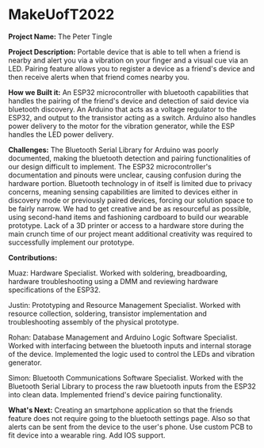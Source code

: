 # MakeUofT2022

**Project Name:** The Peter Tingle

**Project Description:**
Portable device that is able to tell when a friend is nearby and alert you via a vibration on your finger and a visual cue via an LED. Pairing feature allows you to register a device as a friend's device and then receive alerts when that friend comes nearby you.

**How we Built it:**
An ESP32 microcontroller with bluetooth capabilities that handles the pairing of the friend's device and detection of said device via bluetooth discovery. An Arduino that acts as a voltage regulator to the ESP32, and output to the transistor acting as a switch. Arduino also handles power delivery to the motor for the vibration generator, while the ESP handles the LED power delivery.

**Challenges:**
The Bluetooth Serial Library for Arduino was poorly documented, making the bluetooth detection and pairing functionalities of our design difficult to implement. The ESP32 microcontroller's documentation and pinouts were unclear, causing confusion during the hardware portion. Bluetooth technology in of itself is limited due to privacy concerns, meaning sensing capabilities are limited to devices either in discovery mode or previously paired devices, forcing our solution space to be fairly narrow. We had to get creative and be as resourceful as possible, using second-hand items and fashioning cardboard to build our wearable prototype. Lack of a 3D printer or access to a hardware store during the main crunch time of our project meant additional creativity was required to successfully implement our prototype.

**Contributions:**

Muaz:
Hardware Specialist.
Worked with soldering, breadboarding, hardware troubleshooting using a DMM and reviewing hardware specifications of the ESP32.

Justin:
Prototyping and Resource Management Specialist.
Worked with resource collection, soldering, transistor implementation and troubleshooting assembly of the physical prototype. 

Rohan:
Database Management and Arduino Logic Software Specialist.
Worked with interfacing between the bluetooth inputs and internal storage of the device. Implemented the logic used to control the LEDs and vibration generator.

Simon: 
Bluetooth Communications Software Specialist.
Worked with the Bluetooth Serial Library to process the raw bluetooth inputs from the ESP32 into clean data. Implemented friend's device pairing functionality.


**What's Next:**
Creating an smartphone application so that the friends feature does not require going to the bluetooth settings page. Also so that alerts can be sent from the device to the user's phone.
Use custom PCB to fit device into a wearable ring.
Add IOS support.


